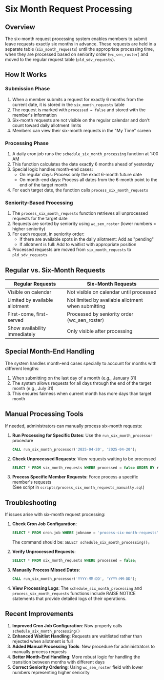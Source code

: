 # Six Month Request Processing

## Overview

The six-month request processing system enables members to submit leave requests exactly six months in advance. These requests are held in a separate table (`six_month_requests`) until the appropriate processing time, when they are processed based on seniority order (`wc_sen_roster`) and moved to the regular request table (`pld_sdv_requests`).

## How It Works

### Submission Phase

1. When a member submits a request for exactly 6 months from the current date, it is stored in the `six_month_requests` table
2. The request is marked with `processed = false` and stored with the member's information
3. Six-month requests are not visible on the regular calendar and don't count toward daily allotment limits
4. Members can view their six-month requests in the "My Time" screen

### Processing Phase

1. A daily cron job runs the `schedule_six_month_processing` function at 1:00 AM
2. This function calculates the date exactly 6 months ahead of yesterday
3. Special logic handles month-end cases:
   - On regular days: Process only the exact 6-month future date
   - On month-end days: Process all dates from the 6-month point to the end of the target month
4. For each target date, the function calls `process_six_month_requests`

### Seniority-Based Processing

1. The `process_six_month_requests` function retrieves all unprocessed requests for the target date
2. Requests are sorted by seniority using `wc_sen_roster` (lower numbers = higher seniority)
3. For each request, in seniority order:
   - If there are available spots in the daily allotment: Add as "pending"
   - If allotment is full: Add to waitlist with appropriate position
4. Processed requests are moved from `six_month_requests` to `pld_sdv_requests`

## Regular vs. Six-Month Requests

| Regular Requests               | Six-Month Requests                                 |
| ------------------------------ | -------------------------------------------------- |
| Visible on calendar            | Not visible on calendar until processed            |
| Limited by available allotment | Not limited by available allotment when submitting |
| First-come, first-served       | Processed by seniority order (wc_sen_roster)       |
| Show availability immediately  | Only visible after processing                      |

## Special Month-End Handling

The system handles month-end cases specially to account for months with different lengths:

1. When submitting on the last day of a month (e.g., January 31)
2. The system allows requests for all days through the end of the target month (e.g., July 31)
3. This ensures fairness when current month has more days than target month

## Manual Processing Tools

If needed, administrators can manually process six-month requests:

1. **Run Processing for Specific Dates**: Use the `run_six_month_processor` procedure

   ```sql
   CALL run_six_month_processor('2025-04-20', '2025-04-20');
   ```

2. **Check Unprocessed Requests**: View requests waiting to be processed

   ```sql
   SELECT * FROM six_month_requests WHERE processed = false ORDER BY request_date;
   ```

3. **Process Specific Member Requests**: Force process a specific member's requests  
   (See script in `scripts/process_six_month_requests_manually.sql`)

## Troubleshooting

If issues arise with six-month request processing:

1. **Check Cron Job Configuration**:

   ```sql
   SELECT * FROM cron.job WHERE jobname = 'process-six-month-requests';
   ```

   The command should be: `SELECT schedule_six_month_processing();`

2. **Verify Unprocessed Requests**:

   ```sql
   SELECT * FROM six_month_requests WHERE processed = false;
   ```

3. **Manually Process Missed Dates**:

   ```sql
   CALL run_six_month_processor('YYYY-MM-DD', 'YYYY-MM-DD');
   ```

4. **View Processing Logs**:
   The `schedule_six_month_processing` and `process_six_month_requests` functions include
   RAISE NOTICE statements that provide detailed logs of their operations.

## Recent Improvements

1. **Improved Cron Job Configuration**: Now properly calls `schedule_six_month_processing()`
2. **Enhanced Waitlist Handling**: Requests are waitlisted rather than rejected when allotment is full
3. **Added Manual Processing Tools**: New procedure for administrators to manually process requests
4. **Better Month-End Handling**: More robust logic for handling the transition between months with different days
5. **Correct Seniority Ordering**: Using `wc_sen_roster` field with lower numbers representing higher seniority
